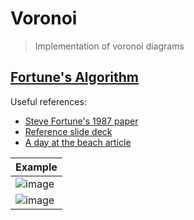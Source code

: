 # Voronoi

> Implementation of voronoi diagrams

## [Fortune's Algorithm](https://en.wikipedia.org/wiki/Fortune's_algorithm)

Useful references: 
- [Steve Fortune's 1987 paper](https://www.wias-berlin.de/people/si/course/files/Fortune87-SweepLine-Voronoi.pdf)
- [Reference slide deck](http://nms.csail.mit.edu/~aklmiu/6.838/L7.pdf)
- [A day at the beach article](https://www.ams.org/publicoutreach/feature-column/fcarc-voronoi)


| Example |
| --- |
| ![image](https://github.com/IlIllII/toys/assets/78166995/4fa85a22-a5f1-4564-88db-11fe167d2099) |
| ![image](https://github.com/IlIllII/toys/assets/78166995/5142bf67-71bd-4574-b87a-e4a61c99b29b) |

